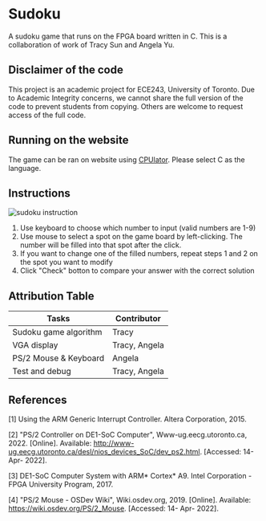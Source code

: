 # Sudoku

A sudoku game that runs on the FPGA board written in C. This is a collaboration of work of Tracy Sun and Angela Yu.

## Disclaimer of the code

This project is an academic project for ECE243, University of Toronto. Due to Academic Integrity concerns, we cannot share the full version of the code to prevent students from copying. Others are welcome to request access of the full code.

## Running on the website

The game can be ran on website using [CPUlator](https://cpulator.01xz.net/?sys=arm-de1soc). Please select C as the language.

## Instructions

![sudoku instruction](https://user-images.githubusercontent.com/109006994/183327357-c8969013-b33b-4b9f-9592-7144ed42ef54.jpg)

1. Use keyboard to choose which number to input (valid numbers are 1-9)
2. Use mouse to select a spot on the game board by left-clicking. The number will be filled into that spot after the click.
3. If you want to change one of the filled numbers, repeat steps 1 and 2 on the spot you want to modify
4. Click "Check" botton to compare your answer with the correct solution

## Attribution Table

|**Tasks**|**Contributor**|
| --- | --- |
|Sudoku game algorithm|Tracy|
|VGA display|Tracy, Angela|
|PS/2 Mouse & Keyboard|Angela|
|Test and debug|Tracy, Angela|

## References

[1] Using the ARM Generic Interrupt Controller. Altera Corporation, 2015. 

[2] "PS/2 Controller on DE1-SoC Computer", Www-ug.eecg.utoronto.ca, 2022. [Online]. Available: http://www-ug.eecg.utoronto.ca/desl/nios_devices_SoC/dev_ps2.html. [Accessed: 14- Apr- 2022].

[3] DE1-SoC Computer System with ARM* Cortex* A9. Intel Corporation - FPGA University Program, 2017. 

[4] "PS/2 Mouse - OSDev Wiki", Wiki.osdev.org, 2019. [Online]. Available: https://wiki.osdev.org/PS/2_Mouse. [Accessed: 14- Apr- 2022].
